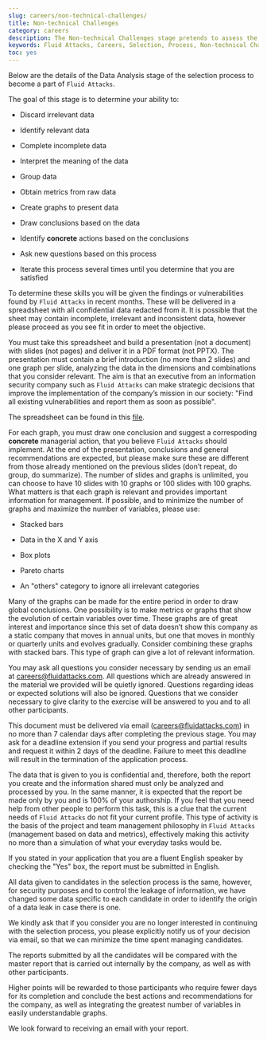 ```yaml
---
slug: careers/non-technical-challenges/
title: Non-technical Challenges
category: careers
description: The Non-technical Challenges stage pretends to assess the candidate's ability to analyze, sort, test, and select relevant data from raw input.
keywords: Fluid Attacks, Careers, Selection, Process, Non-technical Challenges, Training, Test, Pentesting, Ethical Hacking
toc: yes
---
```


Below are the details of the Data Analysis stage of the selection
process to become a part of `Fluid Attacks`.

The goal of this stage is to determine your ability to:

  - Discard irrelevant data

  - Identify relevant data

  - Complete incomplete data

  - Interpret the meaning of the data

  - Group data

  - Obtain metrics from raw data

  - Create graphs to present data

  - Draw conclusions based on the data

  - Identify **concrete** actions based on the conclusions

  - Ask new questions based on this process

  - Iterate this process several times until you determine that you are
    satisfied

To determine these skills you will be given the findings or
vulnerabilities found by `Fluid Attacks` in recent months. These will be
delivered in a spreadsheet with all confidential data redacted from it.
It is possible that the sheet may contain incomplete, irrelevant and
inconsistent data, however please proceed as you see fit in order to
meet the objective.

You must take this spreadsheet and build a presentation (not a document)
with slides (not pages) and deliver it in a PDF format (not PPTX). The
presentation must contain a brief introduction (no more than 2 slides)
and one graph per slide, analyzing the data in the dimensions and
combinations that you consider relevant. The aim is that an executive
from an information security company such as `Fluid Attacks` can make
strategic decisions that improve the implementation of the company’s
mission in our society: "Find all existing vulnerabilities and report
them as soon as possible".

The spreadsheet can be found in this
[file](hallazgos-open-data.tar.bz2).

For each graph, you must draw one conclusion and suggest a correspoding
**concrete** managerial action, that you believe `Fluid Attacks` should
implement. At the end of the presentation, conclusions and general
recommendations are expected, but please make sure these are different
from those already mentioned on the previous slides (don’t repeat, do
group, do summarize). The number of slides and graphs is unlimited, you
can choose to have 10 slides with 10 graphs or 100 slides with 100
graphs. What matters is that each graph is relevant and provides
important information for management. If possible, and to minimize the
number of graphs and maximize the number of variables, please use:

  - Stacked bars

  - Data in the X and Y axis

  - Box plots

  - Pareto charts

  - An "others" category to ignore all irrelevant categories

Many of the graphs can be made for the entire period in order to draw
global conclusions. One possibility is to make metrics or graphs that
show the evolution of certain variables over time. These graphs are of
great interest and importance since this set of data doesn’t show this
company as a static company that moves in annual units, but one that
moves in monthly or quarterly units and evolves gradually. Consider
combining these graphs with stacked bars. This type of graph can give a
lot of relevant information.

You may ask all questions you consider necessary by sending us an email
at <careers@fluidattacks.com>. All questions which are already answered
in the material we provided will be quietly ignored. Questions regarding
ideas or expected solutions will also be ignored. Questions that we
consider necessary to give clarity to the exercise will be answered to
you and to all other participants.

This document must be delivered via email (<careers@fluidattacks.com>)
in no more than 7 calendar days after completing the previous stage. You
may ask for a deadline extension if you send your progress and partial
results and request it within 2 days of the deadline. Failure to meet
this deadline will result in the termination of the application process.

The data that is given to you is confidential and, therefore, both the
report you create and the information shared must only be analyzed and
processed by you. In the same manner, it is expected that the report be
made only by you and is 100% of your authorship. If you feel that you
need help from other people to perform this task, this is a clue that
the current needs of `Fluid Attacks` do not fit your current profile.
This type of activity is the basis of the project and team management
philosophy in `Fluid Attacks` (management based on data and metrics),
effectively making this activity no more than a simulation of what your
everyday tasks would be.

If you stated in your application that you are a fluent English speaker
by checking the "Yes" box, the report must be submitted in English.

All data given to candidates in the selection process is the same,
however, for security purposes and to control the leakage of
information, we have changed some data specific to each candidate in
order to identify the origin of a data leak in case there is one.

We kindly ask that if you consider you are no longer interested in
continuing with the selection process, you please explicitly notify us
of your decision via email, so that we can minimize the time spent
managing candidates.

The reports submitted by all the candidates will be compared with the
master report that is carried out internally by the company, as well as
with other participants.

Higher points will be rewarded to those participants who require fewer
days for its completion and conclude the best actions and
recommendations for the company, as well as integrating the greatest
number of variables in easily understandable graphs.

We look forward to receiving an email with your report.
